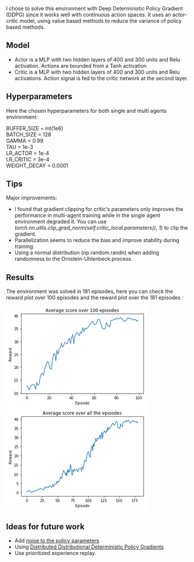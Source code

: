 I chose to solve this environment with Deep Deterministic Policy Gradient (DDPG) since it works well with continuous action spaces.
It uses an actor-critic model, using value based methods to reduce the variance of policy based methods.

## Model
- Actor is a MLP with two hidden layers of 400 and 300 units and Relu activation. Actions are bounded from a Tanh activation
- Critic is a MLP with two hidden layers of 400 and 300 units and Relu activations. Action signal is fed to the critic network
at the second layer.

## Hyperparameters
Here the chosen hyperparameters for both single and multi agents environment:

BUFFER_SIZE = int(1e6)  
BATCH_SIZE = 128        
GAMMA = 0.99            
TAU = 1e-3              
LR_ACTOR = 1e-4          
LR_CRITIC = 3e-4        
WEIGHT_DECAY = 0.0001   

## Tips
Major improvements:
- I found that gradient clipping for critic's parameters only improves the performance in multi-agent training while in the single agent 
environment degraded it.
You can use *torch.nn.utils.clip_grad_norm(self.critic_local.parameters(), 1)* to clip the gradient.
- Parallelization seems to reduce the bias and improve stability during training.
- Using a normal distribution (np.random.randn) when adding randomness to the Ornstein-Uhlenbeck process. 


## Results
The environment was solved in 181 episodes, 
here you can check the reward plot over 100 episodes and the reward plot over the 181 episodes :


![alt text](Images/average_reward_over100_reacher.png) 
![alt text](Images/average_reward_over_all_reacher.png) 


## Ideas for future work

- Add [noise to the policy parameters](https://blog.openai.com/better-exploration-with-parameter-noise/)
- Using [Distributed Distributional Deterministic Policy Gradients](https://arxiv.org/abs/1804.08617)
- Use prioritized experience replay. 
